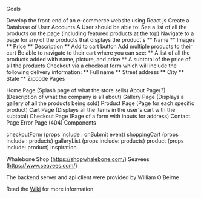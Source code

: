 Goals

Develop the front-end of an e-commerce website using React.js
Create a Database of User Accounts A User should be able to:
See a list of all the products on the page (including featured products at the top)
Navigate to a page for any of the products that displays the product's ** Name ** Images ** Price ** Description ** Add to cart button
Add multiple products to their cart
Be able to navigate to their cart where you can see: ** A list of all the products added with name, picture, and price ** A subtotal of the price of all the products
Checkout via a checkout form which will include the following delivery information: ** Full name ** Street address ** City ** State ** Zipcode
Pages

Home Page (Splash page of what the store sells)
About Page(?) (Description of what the company is all about)
Gallery Page (Displays a gallery of all the products being sold)
Product Page (Page for each specific product)
Cart Page (Displays all the items in the user's cart with the subtotal)
Checkout Page (Page of a form with inputs for address)
Contact Page
Error Page (404)
Components

checkoutForm (props include : onSubmit event)
shoppingCart (props include : products)
galleryList (props include: products)
product (props include: product)
Inspiration

Whalebone Shop (https://shopwhalebone.com/)
Seavees (https://www.seavees.com/)

The backend server and api client were provided by William O'Beirne

Read the [Wiki](https://github.com/wbobeirne/nycda-ecommerce-server/wiki) for
more information.
